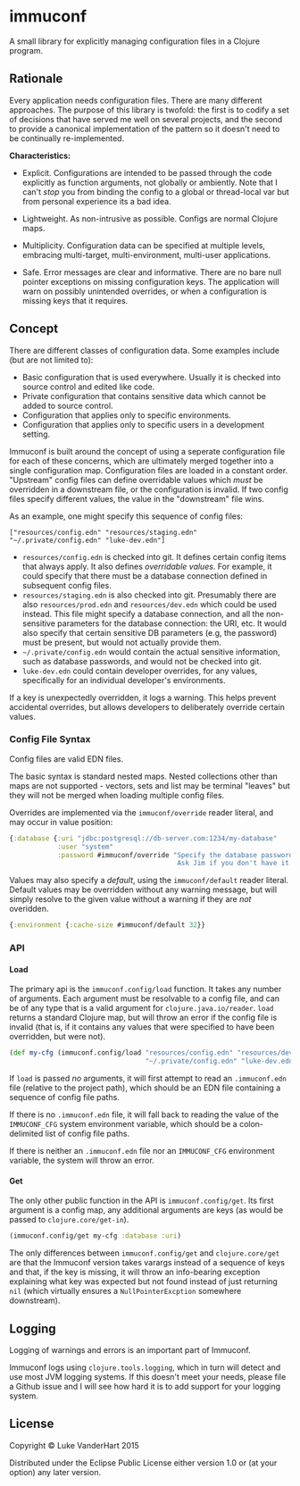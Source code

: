 # immuconf

A small library for explicitly managing configuration files in a
Clojure program.

## Rationale

Every application needs configuration files. There are many different
approaches. The purpose of this library is twofold: the first is to
codify a set of decisions that have served me well on several
projects, and the second to provide a canonical implementation of the
pattern so it doesn't need to be continually re-implemented.

**Characteristics:**

- Explicit. Configurations are intended to be passed through the code
  explicitly as function arguments, not globally or ambiently. Note
  that I can't *stop* you from binding the config to a global or
  thread-local var but from personal experience its a bad idea.

- Lightweight. As non-intrusive as possible. Configs are normal
  Clojure maps.

- Multiplicity. Configuration data can be specified at multiple
  levels, embracing multi-target, multi-environment, multi-user
  applications.

- Safe. Error messages are clear and informative. There are no bare
  null pointer exceptions on missing configuration keys. The
  application will warn on possibly unintended overrides, or when a
  configuration is missing keys that it requires.

## Concept

There are different classes of configuration data. Some examples
include (but are not limited to):

- Basic configuration that is used everywhere. Usually it is checked
  into source control and edited like code.
- Private configuration that contains sensitive data which cannot be
  added to source control.
- Configuration that applies only to specific environments.
- Configuration that applies only to specific users in a development
  setting.

Immuconf is built around the concept of using a seperate configuration
file for each of these concerns, which are ultimately merged together
into a single configuration map. Configuration files are loaded in a
constant order. "Upstream" config files can define overridable values
which *must* be overridden in a downstream file, or the configuration
is invalid. If two config files specify different values, the value in
the "downstream" file wins.

As an example, one might specify this sequence of config files:

    ["resources/config.edn" "resources/staging.edn" "~/.private/config.edn" "luke-dev.edn"]

- `resources/config.edn` is checked into git. It defines certain
  config items that always apply. It also defines _overridable
  values_. For example, it could specify that there must be a database
  connection defined in subsequent config files.
- `resources/staging.edn` is also checked into git. Presumably there
  are also `resources/prod.edn` and `resources/dev.edn` which could be
  used instead. This file might specify a database connection, and all
  the non-sensitive parameters for the database connection: the URI,
  etc. It would also specify that certain sensitive DB parameters
  (e.g, the password) must be present, but would not actually provide them.
- `~/.private/config.edn` would contain the actual sensitive
  information, such as database passwords, and would not be checked
  into git.
- `luke-dev.edn` could contain developer overrides, for any values,
  specifically for an individual developer's environments.

If a key is unexpectedly overridden, it logs a warning. This helps
prevent accidental overrides, but allows developers to deliberately
override certain values.

### Config File Syntax

Config files are valid EDN files.

The basic syntax is standard nested maps. Nested collections other than
maps are not supported - vectors, sets and list may be terminal
"leaves" but they will not be merged when loading multiple config
files.

Overrides are implemented via the `immuconf/override` reader literal,
and may occur in value position:

```clojure
{:database {:uri "jdbc:postgresql://db-server.com:1234/my-database"
            :user "system"
            :password #immuconf/override "Specify the database password here.
                                          Ask Jim if you don't have it."}}
```

Values may also specify a *default*, using the `immuconf/default`
reader literal. Default values may be overridden without any warning
message, but will simply resolve to the given value without a warning
if they are *not* overidden.

```clojure
{:environment {:cache-size #immuconf/default 32}}
```

### API

#### Load

The primary api is the `immuconf.config/load` function. It takes any
number of arguments. Each argument must be resolvable to a config
file, and can be of any type that is a valid argument for
`clojure.java.io/reader`. `load` returns a standard Clojure map, but
will throw an error if the config file is invalid (that is, if it
contains any values that were specified to have been overridden, but
were not).

```clojure
(def my-cfg (immuconf.config/load "resources/config.edn" "resources/dev.edn"
                                  "~/.private/config.edn" "luke-dev.edn"))
```

If `load` is passed *no* arguments, it will first attempt to read an
`.immuconf.edn` file (relative to the project path), which should be
an EDN file containing a sequence of config file paths.

If there is no `.immuconf.edn` file, it will fall back to reading the
value of the `IMMUCONF_CFG` system environment variable, which should
be a colon-delimited list of config file paths.

If there is neither an `.immuconf.edn` file nor an `IMMUCONF_CFG`
environment variable, the system will throw an error.

#### Get

The only other public function in the API is
`immuconf.config/get`. Its first argument is a config map, any
additional arguments are keys (as would be passed to
`clojure.core/get-in`).

```clojure
(immuconf.config/get my-cfg :database :uri)
```

The only differences between `immuconf.config/get` and
`clojure.core/get` are that the Immuconf version takes varargs instead
of a sequence of keys and that, if the key is missing, it will
throw an info-bearing exception explaining what key was expected but
not found instead of just returning `nil` (which virtually ensures a
`NullPointerExcption` somewhere downstream).

## Logging

Logging of warnings and errors is an important part of Immuconf.

Immuconf logs using `clojure.tools.logging`, which in turn will detect
and use most JVM logging systems. If this doesn't meet your needs,
please file a Github issue and I will see how hard it is to add
support for your logging system.

## License

Copyright © Luke VanderHart 2015

Distributed under the Eclipse Public License either version 1.0 or (at
your option) any later version.
